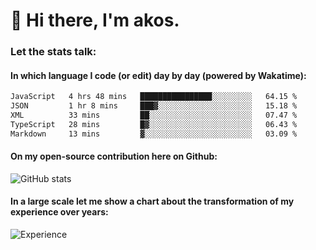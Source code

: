 # 👋 Hi there, I'm akos. 


### Let the stats talk:


#### In which language I code (or edit) day by day (powered by Wakatime): 

<!--START_SECTION:waka-->

```txt
JavaScript   4 hrs 48 mins   ████████████████░░░░░░░░░   64.15 %
JSON         1 hr 8 mins     ███▓░░░░░░░░░░░░░░░░░░░░░   15.18 %
XML          33 mins         ██░░░░░░░░░░░░░░░░░░░░░░░   07.47 %
TypeScript   28 mins         █▓░░░░░░░░░░░░░░░░░░░░░░░   06.43 %
Markdown     13 mins         ▓░░░░░░░░░░░░░░░░░░░░░░░░   03.09 %
```

<!--END_SECTION:waka-->

#### On my open-source contribution here on Github:
 
![GitHub stats](https://github-readme-stats.vercel.app/api?username=akosbalasko)

#### In a large scale let me show a chart about the transformation of my experience over years:   

![Experience](https://cr-skills-chart-widget.azurewebsites.net/api/api?username=akosbalasko)
